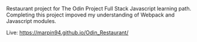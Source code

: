 Restaurant project for The Odin Project Full Stack Javascript learning path. Completing this project impoved my understanding of Webpack and Javascript modules. 

Live: https://marpin94.github.io/Odin_Restaurant/
